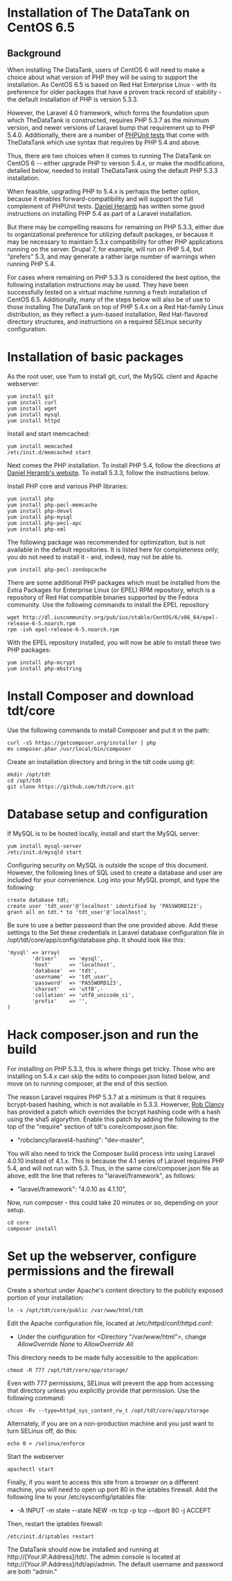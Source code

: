 Installation of The DataTank on CentOS 6.5
========================================

Background
----------
When installing The DataTank, users of CentOS 6 will need to make a choice about what version of PHP they will be using to support the installation. As CentOS 6.5 is based on Red Hat Enterprise Linux - with its preference for older packages that have a proven track record of stability - the default installation of PHP is version 5.3.3.

However, the Laravel 4.0 framework, which forms the foundation upon which TheDataTank is constructed, requires PHP 5.3.7 as the minimum version, and newer versions of Laravel bump that requirement up to PHP 5.4.0. Additionally, there are a number of [PHPUnit tests](https://github.com/tdt/core/issues/170) that come with TheDataTank which use syntax that requires by PHP 5.4 and above.

Thus, there are two choices when it comes to running The DataTank on CentOS 6 -- either upgrade PHP to version 5.4.x, or make the modifications, detailed below, needed to install TheDataTank using the default PHP 5.3.3 installation.

When feasible, upgrading PHP to 5.4.x is perhaps the better option, because it enables forward-compatibility and will support the full complement of PHPUnit tests.  [Daniel Heramb](http://danielheramb.blogspot.com/2013/03/how-to-install-laravel-on-linux.html) has written some good instructions on installing PHP 5.4 as part of a Laravel installation. 

But there may be compelling reasons for remaining on PHP 5.3.3, either due to organizational preference for utilizing default packages, or because it may be necessary to maintain 5.3.x compatibility for other PHP applications running on the server. Drupal 7, for example, will run on PHP 5.4, but "prefers" 5.3, and may generate a rather large number of warnings when running PHP 5.4. 

For cases where remaining on PHP 5.3.3 is considered the best option, the following installation instructions may be used. They have been successfully tested on a virtual machine running a fresh installation of CentOS 6.5. Additionally, many of the steps below will also be of use to those installing The DataTank on top of PHP 5.4.x on a Red Hat-family Linux distribution, as they reflect a yum-based installation, Red Hat-flavored directory structures, and instructions on a required SELinux security configuration.

# Installation of basic packages

As the root user, use Yum to install git, curl, the MySQL client and Apache webserver:

	yum install git
	yum install curl
	yum install wget
	yum install mysql
	yum install httpd
	
Install and start memcached:

	yum install memcached
	/etc/init.d/memcached start

Next comes the PHP installation. To install PHP 5.4, follow the directions at [Daniel Heramb's website](http://danielheramb.blogspot.com/2013/03/how-to-install-laravel-on-linux.html). To install 5.3.3, follow the instructions below.


Install PHP core and various PHP libraries:

	yum install php
	yum install php-pecl-memcache
	yum install php-devel
	yum install php-mysql
	yum install php-pecl-apc
	yum install php-xml

The following package was recommended for optimization, but is not available in the default repositories. It is listed here for completeness only; you do not need to install it - and, indeed, may not be able to.  
	
	yum install php-pecl-zendopcache

There are some additional PHP packages which must be installed from the Extra Packages for Enterprise Linux (or EPEL) RPM repository, which is a repository of Red Hat compatible binaries supported by the Fedora community. Use the following commands to install the EPEL repository

	wget http://dl.iuscommunity.org/pub/ius/stable/CentOS/6/x86_64/epel-release-6-5.noarch.rpm
	rpm -ivh epel-release-6-5.noarch.rpm

With the EPEL repository installed, you will now be able to install these two PHP packages:

	yum install php-mcrypt
	yum install php-mbstring

# Install Composer and download tdt/core
Use the following commands to install Composer and put it in the path:

	curl -sS https://getcomposer.org/installer | php
	mv composer.phar /usr/local/bin/composer

Create an installation directory and bring in the tdt code using git:

	mkdir /opt/tdt
	cd /opt/tdt
    git clone https://github.com/tdt/core.git

# Database setup and configuration
If MySQL is to be hosted locally, install and start the MySQL server:

	yum install mysql-server 
	/etc/init.d/mysqld start

Configuring security on MySQL is outside the scope of this document. However, the following lines of SQL used to create a database and user are included for your convenience. Log into your MySQL prompt, and type the following:

	create database tdt;
	create user 'tdt_user'@'localhost' identified by 'PASSWORD123';
	grant all on tdt.* to 'tdt_user'@'localhost';

Be sure to use a better password than the one provided above. Add these settings to the Set these credentials in Laravel database configuration file in /opt/tdt/core/app/config/database.php. It should look like this:


    'mysql' => array(
            'driver'    => 'mysql',
            'host'      => 'localhost',
            'database'  => 'tdt',
            'username'  => 'tdt_user',
            'password'  => 'PASSWORD123',
            'charset'   => 'utf8',-
            'collation' => 'utf8_unicode_ci',
            'prefix'    => '',
    )

# Hack composer.json and run the build

For installing on PHP 5.3.3, this is where things get tricky. Those who are installing on 5.4.x can skip the edits to composer.json listed below, and move on to running composer, at the end of this section.

The reason Laravel requires PHP 5.3.7 at a minimum is that it requires bcrypt-based hashing, which is not available in 5.3.3. Howerver, [Rob Clancy](https://github.com/robclancy/laravel4-hashing) has provided a patch which overrides the bcrypt hashing code with a hash using the sha5 algorythm. Enable this patch by adding the following to the top of the "require" section of tdt's core/composer.json file:

* "robclancy/laravel4-hashing": "dev-master",

You will also need to trick the Composer build process into using Laravel 4.0.10 instead of 4.1.x. This is because the 4.1 series of Laravel requires PHP 5.4, and will not run with 5.3. Thus, in the same core/composer.json file as above, edit the line that referes to "laravel/framework", as follows:

* "laravel/framework": "4.0.10 as 4.1.10",

Now, run composer - this could take 20 minutes or so, depending on your setup.
	
	cd core
	composer install

# Set up the webserver, configure permissions and the firewall

Create a shortcut under Apache's content directory to the publicly exposed portion of your installation:

	ln -s /opt/tdt/core/public /var/www/html/tdt
    
Edit the Apache configuration file,  located at /etc/httpd/conf/httpd.conf:

* Under the configuration for <Directory "/var/www/html">, change <i>AllowOverride None</i> to <i>AllowOverride All</i>
    
This directory needs to be made fully accessible to the application:
    
	chmod -R 777 /opt/tdt/core/app/storage/

Even with 777 permissions, SELinux will prevent the app from accessing that directory unless you explicitly provide that permission. Use the following command:
    
	chcon -Rv --type=httpd_sys_content_rw_t /opt/tdt/core/app/storage

Alternately, if you are on a non-production machine and you just want to turn SELinux off, do this:
    
	echo 0 > /selinux/enforce

Start the webserver

	apachectl start

Finally, if you want to access this site from a browser on a different machine, you will need to open up port 80 in the iptables firewall. Add the following line to your /etc/sysconfig/iptables file:

* -A INPUT -m state --state NEW -m tcp -p tcp --dport 80 -j ACCEPT

Then, restart the iptables firewall:
    
	/etc/init.d/iptables restart

The DataTank should now be installed and running at http://[Your.IP.Address]/tdt/. The admin console is located at http://[Your.IP.Address]/tdt/api/admin. The default username and password are both "admin."
